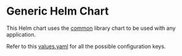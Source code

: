 # Generic Helm Chart

This Helm chart uses the [common](https://github.com/ckt114/library-charts/tree/main/charts/stable/common) library chart to be used with any application.

Refer to this [values.yaml](https://github.com/ckt114/library-charts/blob/main/charts/stable/common/values.yaml) for all the possible configuration keys.

